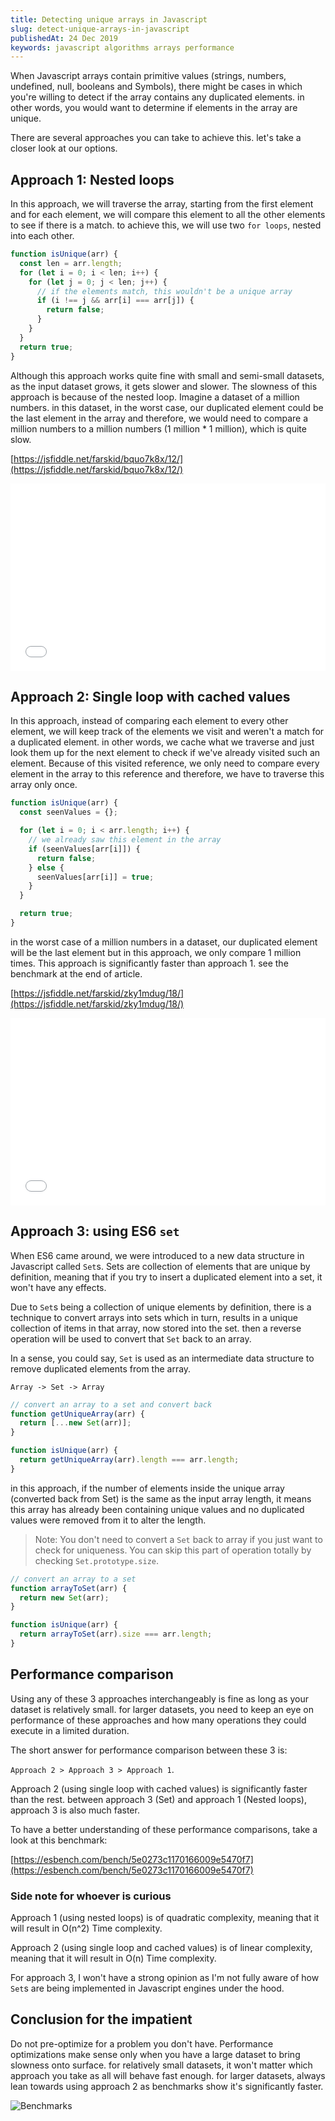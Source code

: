 ```yaml
---
title: Detecting unique arrays in Javascript
slug: detect-unique-arrays-in-javascript
publishedAt: 24 Dec 2019
keywords: javascript algorithms arrays performance
---
```


When Javascript arrays contain primitive values (strings, numbers, undefined, null, booleans and Symbols), there might be cases in which you're willing to detect if the array contains any duplicated elements. in other words, you would want to determine if elements in the array are unique.

There are several approaches you can take to achieve this. let's take a closer look at our options.

## Approach 1: Nested loops

In this approach, we will traverse the array, starting from the first element and for each element, we will compare this element to all the other elements to see if there is a match. to achieve this, we will use two `for loops`, nested into each other.

```javascript
function isUnique(arr) {
  const len = arr.length;
  for (let i = 0; i < len; i++) {
    for (let j = 0; j < len; j++) {
      // if the elements match, this wouldn't be a unique array
      if (i !== j && arr[i] === arr[j]) {
        return false;
      }
    }
  }
  return true;
}
```

Although this approach works quite fine with small and semi-small datasets, as the input dataset grows, it gets slower and slower. The slowness of this approach is because of the nested loop. Imagine a dataset of a million numbers. in this dataset, in the worst case, our duplicated element could be the last element in the array and therefore, we would need to compare a million numbers to a million numbers (1 million \* 1 million), which is quite slow.

[https://jsfiddle.net/farskid/bquo7k8x/12/](https://jsfiddle.net/farskid/bquo7k8x/12/)

<iframe width="100%" height="300" src="//jsfiddle.net/farskid/bquo7k8x/9/embedded/js/dark/" allowfullscreen="allowfullscreen" allowpaymentrequest frameborder="0"></iframe>

## Approach 2: Single loop with cached values

In this approach, instead of comparing each element to every other element, we will keep track of the elements we visit and weren't a match for a duplicated element. in other words, we cache what we traverse and just look them up for the next element to check if we've already visited such an element. Because of this visited reference, we only need to compare every element in the array to this reference and therefore, we have to traverse this array only once.

```javascript
function isUnique(arr) {
  const seenValues = {};

  for (let i = 0; i < arr.length; i++) {
    // we already saw this element in the array
    if (seenValues[arr[i]]) {
      return false;
    } else {
      seenValues[arr[i]] = true;
    }
  }

  return true;
}
```

in the worst case of a million numbers in a dataset, our duplicated element will be the last element but in this approach, we only compare 1 million times. This approach is significantly faster than approach 1. see the benchmark at the end of article.

[https://jsfiddle.net/farskid/zky1mdug/18/](https://jsfiddle.net/farskid/zky1mdug/18/)

<iframe width="100%" height="300" src="//jsfiddle.net/farskid/zky1mdug/15/embedded/js/dark/" allowfullscreen="allowfullscreen" allowpaymentrequest frameborder="0"></iframe>

## Approach 3: using ES6 `set`

When ES6 came around, we were introduced to a new data structure in Javascript called `Set`s. Sets are collection of elements that are unique by definition, meaning that if you try to insert a duplicated element into a set, it won't have any effects.

Due to `Set`s being a collection of unique elements by definition, there is a technique to convert arrays into sets which in turn, results in a unique collection of items in that array, now stored into the set. then a reverse operation will be used to convert that `Set` back to an array.

In a sense, you could say, `Set` is used as an intermediate data structure to remove duplicated elements from the array.

`Array -> Set -> Array`

```javascript
// convert an array to a set and convert back
function getUniqueArray(arr) {
  return [...new Set(arr)];
}

function isUnique(arr) {
  return getUniqueArray(arr).length === arr.length;
}
```

in this approach, if the number of elements inside the unique array (converted back from Set) is the same as the input array length, it means this array has already been containing unique values and no duplicated values were removed from it to alter the length.

> Note: You don't need to convert a `Set` back to array if you just want to check for uniqueness. You can skip this part of operation totally by checking `Set.prototype.size`.

```javascript
// convert an array to a set
function arrayToSet(arr) {
  return new Set(arr);
}

function isUnique(arr) {
  return arrayToSet(arr).size === arr.length;
}
```

## Performance comparison

Using any of these 3 approaches interchangeably is fine as long as your dataset is relatively small. for larger datasets, you need to keep an eye on performance of these approaches and how many operations they could execute in a limited duration.

The short answer for performance comparison between these 3 is:

`Approach 2 > Approach 3 > Approach 1`.

Approach 2 (using single loop with cached values) is significantly faster than the rest. between approach 3 (Set) and approach 1 (Nested loops), approach 3 is also much faster.

To have a better understanding of these performance comparisons, take a look at this benchmark:

[https://esbench.com/bench/5e0273c1170166009e5470f7](https://esbench.com/bench/5e0273c1170166009e5470f7)

### Side note for whoever is curious

Approach 1 (using nested loops) is of quadratic complexity, meaning that it will result in O(n^2) Time complexity.

Approach 2 (using single loop and cached values) is of linear complexity, meaning that it will result in O(n) Time complexity.

For approach 3, I won't have a strong opinion as I'm not fully aware of how `Set`s are being implemented in Javascript engines under the hood.

## Conclusion for the impatient

Do not pre-optimize for a problem you don't have. Performance optimizations make sense only when you have a large dataset to bring slowness onto surface. for relatively small datasets, it won't matter which approach you take as all will behave fast enough. for larger datasets, always lean towards using approach 2 as benchmarks show it's significantly faster.

![Benchmarks](https://thepracticaldev.s3.amazonaws.com/i/mawv2bokl4z4cny271b5.png)
